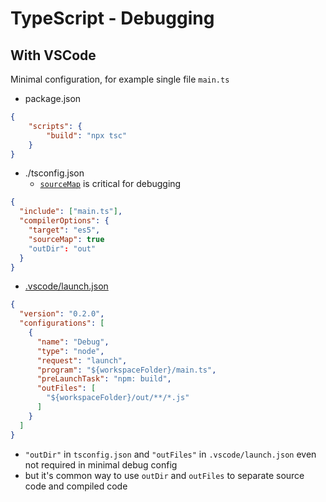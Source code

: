 # TypeScript - Debugging

## With VSCode

Minimal configuration, for example single file `main.ts`

- package.json

```json
{
    "scripts": {
        "build": "npx tsc"
    }
}
```

- ./tsconfig.json
  - [`sourceMap`](typescript-tsconfig-fields.md) is critical for debugging

```json
{
  "include": ["main.ts"],
  "compilerOptions": {
    "target": "es5",
    "sourceMap": true
    "outDir": "out"
  }
}
```

- [.vscode/launch.json](vscode-launch-json.md)

```json
{
  "version": "0.2.0",
  "configurations": [
    {
      "name": "Debug",
      "type": "node",
      "request": "launch",
      "program": "${workspaceFolder}/main.ts",
      "preLaunchTask": "npm: build",
      "outFiles": [
        "${workspaceFolder}/out/**/*.js"
      ]
    }
  ]
}
```

- `"outDir"` in `tsconfig.json` and `"outFiles"` in `.vscode/launch.json` even not required in minimal debug config 
- but it's common way to use `outDir` and `outFiles` to separate source code and compiled code

